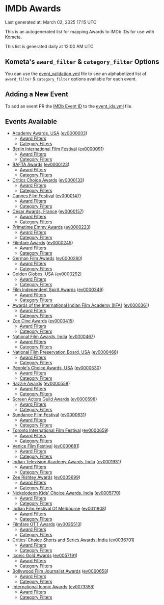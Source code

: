 # IMDb Awards

Last generated at: March 02, 2025 17:15 UTC

This is an autogenerated list for mapping Awards to IMDb IDs for use with [Kometa](https://github.com/Kometa-Team/Kometa).

This list is generated daily at 12:00 AM UTC 

## Kometa's `award_filter` & `category_filter` Options

You can use the [event_validation.yml](https://github.com/Kometa-Team/IMDb-Awards/blob/master/event_validation.yml) file to see an alphabetized list of `award_filter` & `category_filter` options available for each event.

## Adding a New Event

To add an event PR the [IMDb Event ID](https://www.imdb.com/event/all/) to the [event_ids.yml](https://github.com/Kometa-Team/IMDb-Awards/blob/master/event_ids.yml) file.

## Events Available

* [Academy Awards, USA](https://www.imdb.com/event/ev0000003) ([ev0000003](https://github.com/Kometa-Team/IMDb-Awards/blob/master/event_validation.yml#L1))
  * [Award Filters](https://github.com/Kometa-Team/IMDb-Awards/blob/master/event_validation.yml#L6)
  * [Category Filters](https://github.com/Kometa-Team/IMDb-Awards/blob/master/event_validation.yml#L14)
* [Berlin International Film Festival](https://www.imdb.com/event/ev0000091) ([ev0000091](https://github.com/Kometa-Team/IMDb-Awards/blob/master/event_validation.yml#L148))
  * [Award Filters](https://github.com/Kometa-Team/IMDb-Awards/blob/master/event_validation.yml#L153)
  * [Category Filters](https://github.com/Kometa-Team/IMDb-Awards/blob/master/event_validation.yml#L351)
* [BAFTA Awards](https://www.imdb.com/event/ev0000123) ([ev0000123](https://github.com/Kometa-Team/IMDb-Awards/blob/master/event_validation.yml#L636))
  * [Award Filters](https://github.com/Kometa-Team/IMDb-Awards/blob/master/event_validation.yml#L641)
  * [Category Filters](https://github.com/Kometa-Team/IMDb-Awards/blob/master/event_validation.yml#L674)
* [Critics Choice Awards](https://www.imdb.com/event/ev0000133) ([ev0000133](https://github.com/Kometa-Team/IMDb-Awards/blob/master/event_validation.yml#L1164))
  * [Award Filters](https://github.com/Kometa-Team/IMDb-Awards/blob/master/event_validation.yml#L1167)
  * [Category Filters](https://github.com/Kometa-Team/IMDb-Awards/blob/master/event_validation.yml#L1172)
* [Cannes Film Festival](https://www.imdb.com/event/ev0000147) ([ev0000147](https://github.com/Kometa-Team/IMDb-Awards/blob/master/event_validation.yml#L1273))
  * [Award Filters](https://github.com/Kometa-Team/IMDb-Awards/blob/master/event_validation.yml#L1278)
  * [Category Filters](https://github.com/Kometa-Team/IMDb-Awards/blob/master/event_validation.yml#L1445)
* [César Awards, France](https://www.imdb.com/event/ev0000157) ([ev0000157](https://github.com/Kometa-Team/IMDb-Awards/blob/master/event_validation.yml#L1675))
  * [Award Filters](https://github.com/Kometa-Team/IMDb-Awards/blob/master/event_validation.yml#L1679)
  * [Category Filters](https://github.com/Kometa-Team/IMDb-Awards/blob/master/event_validation.yml#L1684)
* [Primetime Emmy Awards](https://www.imdb.com/event/ev0000223) ([ev0000223](https://github.com/Kometa-Team/IMDb-Awards/blob/master/event_validation.yml#L1744))
  * [Award Filters](https://github.com/Kometa-Team/IMDb-Awards/blob/master/event_validation.yml#L1749)
  * [Category Filters](https://github.com/Kometa-Team/IMDb-Awards/blob/master/event_validation.yml#L1756)
* [Filmfare Awards](https://www.imdb.com/event/ev0000245) ([ev0000245](https://github.com/Kometa-Team/IMDb-Awards/blob/master/event_validation.yml#L2967))
  * [Award Filters](https://github.com/Kometa-Team/IMDb-Awards/blob/master/event_validation.yml#L2971)
  * [Category Filters](https://github.com/Kometa-Team/IMDb-Awards/blob/master/event_validation.yml#L2980)
* [German Film Awards](https://www.imdb.com/event/ev0000280) ([ev0000280](https://github.com/Kometa-Team/IMDb-Awards/blob/master/event_validation.yml#L3070))
  * [Award Filters](https://github.com/Kometa-Team/IMDb-Awards/blob/master/event_validation.yml#L3074)
  * [Category Filters](https://github.com/Kometa-Team/IMDb-Awards/blob/master/event_validation.yml#L3097)
* [Golden Globes, USA](https://www.imdb.com/event/ev0000292) ([ev0000292](https://github.com/Kometa-Team/IMDb-Awards/blob/master/event_validation.yml#L3170))
  * [Award Filters](https://github.com/Kometa-Team/IMDb-Awards/blob/master/event_validation.yml#L3175)
  * [Category Filters](https://github.com/Kometa-Team/IMDb-Awards/blob/master/event_validation.yml#L3183)
* [Film Independent Spirit Awards](https://www.imdb.com/event/ev0000349) ([ev0000349](https://github.com/Kometa-Team/IMDb-Awards/blob/master/event_validation.yml#L3349))
  * [Award Filters](https://github.com/Kometa-Team/IMDb-Awards/blob/master/event_validation.yml#L3352)
  * [Category Filters](https://github.com/Kometa-Team/IMDb-Awards/blob/master/event_validation.yml#L3361)
* [Awards of the International Indian Film Academy (IIFA)](https://www.imdb.com/event/ev0000361) ([ev0000361](https://github.com/Kometa-Team/IMDb-Awards/blob/master/event_validation.yml#L3401))
  * [Award Filters](https://github.com/Kometa-Team/IMDb-Awards/blob/master/event_validation.yml#L3404)
  * [Category Filters](https://github.com/Kometa-Team/IMDb-Awards/blob/master/event_validation.yml#L3415)
* [Zee Cine Awards](https://www.imdb.com/event/ev0000415) ([ev0000415](https://github.com/Kometa-Team/IMDb-Awards/blob/master/event_validation.yml#L3510))
  * [Award Filters](https://github.com/Kometa-Team/IMDb-Awards/blob/master/event_validation.yml#L3512)
  * [Category Filters](https://github.com/Kometa-Team/IMDb-Awards/blob/master/event_validation.yml#L3522)
* [National Film Awards, India](https://www.imdb.com/event/ev0000467) ([ev0000467](https://github.com/Kometa-Team/IMDb-Awards/blob/master/event_validation.yml#L3627))
  * [Award Filters](https://github.com/Kometa-Team/IMDb-Awards/blob/master/event_validation.yml#L3631)
  * [Category Filters](https://github.com/Kometa-Team/IMDb-Awards/blob/master/event_validation.yml#L3645)
* [National Film Preservation Board, USA](https://www.imdb.com/event/ev0000468) ([ev0000468](https://github.com/Kometa-Team/IMDb-Awards/blob/master/event_validation.yml#L3839))
  * [Award Filters](https://github.com/Kometa-Team/IMDb-Awards/blob/master/event_validation.yml#L3842)
  * [Category Filters](https://github.com/Kometa-Team/IMDb-Awards/blob/master/event_validation.yml#L3844)
* [People's Choice Awards, USA](https://www.imdb.com/event/ev0000530) ([ev0000530](https://github.com/Kometa-Team/IMDb-Awards/blob/master/event_validation.yml#L3847))
  * [Award Filters](https://github.com/Kometa-Team/IMDb-Awards/blob/master/event_validation.yml#L3850)
  * [Category Filters](https://github.com/Kometa-Team/IMDb-Awards/blob/master/event_validation.yml#L3853)
* [Razzie Awards](https://www.imdb.com/event/ev0000558) ([ev0000558](https://github.com/Kometa-Team/IMDb-Awards/blob/master/event_validation.yml#L4096))
  * [Award Filters](https://github.com/Kometa-Team/IMDb-Awards/blob/master/event_validation.yml#L4099)
  * [Category Filters](https://github.com/Kometa-Team/IMDb-Awards/blob/master/event_validation.yml#L4104)
* [Screen Actors Guild Awards](https://www.imdb.com/event/ev0000598) ([ev0000598](https://github.com/Kometa-Team/IMDb-Awards/blob/master/event_validation.yml#L4144))
  * [Award Filters](https://github.com/Kometa-Team/IMDb-Awards/blob/master/event_validation.yml#L4147)
  * [Category Filters](https://github.com/Kometa-Team/IMDb-Awards/blob/master/event_validation.yml#L4149)
* [Sundance Film Festival](https://www.imdb.com/event/ev0000631) ([ev0000631](https://github.com/Kometa-Team/IMDb-Awards/blob/master/event_validation.yml#L4175))
  * [Award Filters](https://github.com/Kometa-Team/IMDb-Awards/blob/master/event_validation.yml#L4178)
  * [Category Filters](https://github.com/Kometa-Team/IMDb-Awards/blob/master/event_validation.yml#L4229)
* [Toronto International Film Festival](https://www.imdb.com/event/ev0000659) ([ev0000659](https://github.com/Kometa-Team/IMDb-Awards/blob/master/event_validation.yml#L4347))
  * [Award Filters](https://github.com/Kometa-Team/IMDb-Awards/blob/master/event_validation.yml#L4350)
  * [Category Filters](https://github.com/Kometa-Team/IMDb-Awards/blob/master/event_validation.yml#L4406)
* [Venice Film Festival](https://www.imdb.com/event/ev0000681) ([ev0000681](https://github.com/Kometa-Team/IMDb-Awards/blob/master/event_validation.yml#L4483))
  * [Award Filters](https://github.com/Kometa-Team/IMDb-Awards/blob/master/event_validation.yml#L4488)
  * [Category Filters](https://github.com/Kometa-Team/IMDb-Awards/blob/master/event_validation.yml#L4830)
* [Indian Television Academy Awards, India](https://www.imdb.com/event/ev0001931) ([ev0001931](https://github.com/Kometa-Team/IMDb-Awards/blob/master/event_validation.yml#L5282))
  * [Award Filters](https://github.com/Kometa-Team/IMDb-Awards/blob/master/event_validation.yml#L5285)
  * [Category Filters](https://github.com/Kometa-Team/IMDb-Awards/blob/master/event_validation.yml#L5294)
* [Zee Rishtey Awards](https://www.imdb.com/event/ev0005699) ([ev0005699](https://github.com/Kometa-Team/IMDb-Awards/blob/master/event_validation.yml#L5485))
  * [Award Filters](https://github.com/Kometa-Team/IMDb-Awards/blob/master/event_validation.yml#L5487)
  * [Category Filters](https://github.com/Kometa-Team/IMDb-Awards/blob/master/event_validation.yml#L5489)
* [Nickelodeon Kids' Choice Awards, India](https://www.imdb.com/event/ev0005770) ([ev0005770](https://github.com/Kometa-Team/IMDb-Awards/blob/master/event_validation.yml#L5568))
  * [Award Filters](https://github.com/Kometa-Team/IMDb-Awards/blob/master/event_validation.yml#L5570)
  * [Category Filters](https://github.com/Kometa-Team/IMDb-Awards/blob/master/event_validation.yml#L5573)
* [Indian Film Festival Of Melbourne](https://www.imdb.com/event/ev0011808) ([ev0011808](https://github.com/Kometa-Team/IMDb-Awards/blob/master/event_validation.yml#L5608))
  * [Award Filters](https://github.com/Kometa-Team/IMDb-Awards/blob/master/event_validation.yml#L5610)
  * [Category Filters](https://github.com/Kometa-Team/IMDb-Awards/blob/master/event_validation.yml#L5622)
* [Filmfare OTT Awards](https://www.imdb.com/event/ev0035513) ([ev0035513](https://github.com/Kometa-Team/IMDb-Awards/blob/master/event_validation.yml#L5644))
  * [Award Filters](https://github.com/Kometa-Team/IMDb-Awards/blob/master/event_validation.yml#L5646)
  * [Category Filters](https://github.com/Kometa-Team/IMDb-Awards/blob/master/event_validation.yml#L5652)
* [Critics’ Choice Shorts and Series Awards, India](https://www.imdb.com/event/ev0036701) ([ev0036701](https://github.com/Kometa-Team/IMDb-Awards/blob/master/event_validation.yml#L5733))
  * [Award Filters](https://github.com/Kometa-Team/IMDb-Awards/blob/master/event_validation.yml#L5735)
  * [Category Filters](https://github.com/Kometa-Team/IMDb-Awards/blob/master/event_validation.yml#L5738)
* [Iconic Gold Awards](https://www.imdb.com/event/ev0057191) ([ev0057191](https://github.com/Kometa-Team/IMDb-Awards/blob/master/event_validation.yml#L5756))
  * [Award Filters](https://github.com/Kometa-Team/IMDb-Awards/blob/master/event_validation.yml#L5758)
  * [Category Filters](https://github.com/Kometa-Team/IMDb-Awards/blob/master/event_validation.yml#L5760)
* [Bollywood Film Journalist Awards](https://www.imdb.com/event/ev0060658) ([ev0060658](https://github.com/Kometa-Team/IMDb-Awards/blob/master/event_validation.yml#L5863))
  * [Award Filters](https://github.com/Kometa-Team/IMDb-Awards/blob/master/event_validation.yml#L5865)
  * [Category Filters](https://github.com/Kometa-Team/IMDb-Awards/blob/master/event_validation.yml#L5870)
* [International Iconic Awards](https://www.imdb.com/event/ev0073358) ([ev0073358](https://github.com/Kometa-Team/IMDb-Awards/blob/master/event_validation.yml#L5882))
  * [Award Filters](https://github.com/Kometa-Team/IMDb-Awards/blob/master/event_validation.yml#L5884)
  * [Category Filters](https://github.com/Kometa-Team/IMDb-Awards/blob/master/event_validation.yml#L5888)
